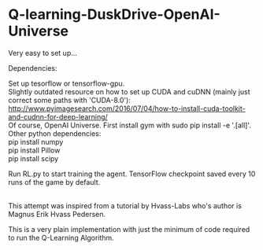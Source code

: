 # Q-learning-DuskDrive-OpenAI-Universe


Very easy to set up...

Dependencies: 

Set up tesorflow or tensorflow-gpu.<br>
Slightly outdated resource on how to set up CUDA and cuDNN (mainly just correct some paths with 'CUDA-8.0'):
http://www.pyimagesearch.com/2016/07/04/how-to-install-cuda-toolkit-and-cudnn-for-deep-learning/<br>
Of course, OpenAI Universe. First install gym with sudo pip install -e '.[all]'.<br>
Other python dependencies:<br>
pip install numpy<br>
pip install Pillow<br>
pip install scipy<br>

Run RL.py to start training the agent. TensorFlow checkpoint saved every 10 runs of the game by default.<br><br>


This attempt was inspired from a tutorial by Hvass-Labs who's author is Magnus Erik Hvass Pedersen.

This is a very plain implementation with just the minimum of code required to run the Q-Learning Algorithm.
